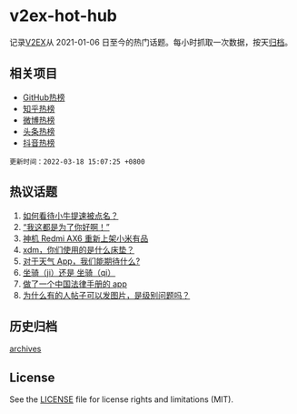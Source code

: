 # v2ex-hot-hub

 记录[V2EX](https://www.v2ex.com/)从 2021-01-06 日至今的热门话题。每小时抓取一次数据，按天[归档](archives)。
 
 ## 相关项目

- [GitHub热榜](https://github.com/lonnyzhang423/github-hot-hub)
- [知乎热榜](https://github.com/lonnyzhang423/zhihu-hot-hub)
- [微博热榜](https://github.com/lonnyzhang423/weibo-hot-hub)
- [头条热榜](https://github.com/lonnyzhang423/toutiao-hot-hub)
- [抖音热榜](https://github.com/lonnyzhang423/douyin-hot-hub)


 `更新时间：2022-03-18 15:07:25 +0800`

## 热议话题

1. [如何看待小牛提速被点名？](https://www.v2ex.com/t/841169)
1. [“我这都是为了你好啊！”](https://www.v2ex.com/t/841054)
1. [神机 Redmi AX6 重新上架小米有品](https://www.v2ex.com/t/841070)
1. [xdm，你们使用的是什么床垫？](https://www.v2ex.com/t/841183)
1. [对于天气 App，我们能期待什么?](https://www.v2ex.com/t/841058)
1. [坐骑（ji）还是 坐骑（qi）](https://www.v2ex.com/t/841179)
1. [做了一个中国法律手册的 app](https://www.v2ex.com/t/841041)
1. [为什么有的人帖子可以发图片，是级别问题吗？](https://www.v2ex.com/t/841232)

## 历史归档

[archives](archives)

## License

See the [LICENSE](LICENSE) file for license rights and limitations (MIT).
